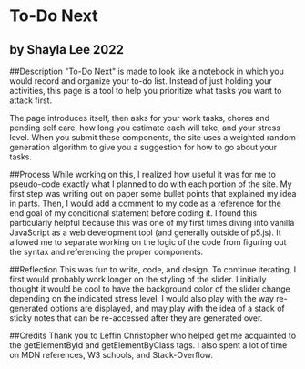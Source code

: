 # To-Do Next
## by Shayla Lee 2022

##Description
"To-Do Next" is made to look like a notebook in which you would record and organize your to-do list. Instead of just holding your activities, this page is a tool to help you prioritize what tasks you want to attack first.

The page introduces itself, then asks for your work tasks, chores and pending self care, how long you estimate each will take, and your stress level. When you submit these components, the site uses a weighted random generation algorithm to give you a suggestion for how to go about your tasks. 

##Process
While working on this, I realized how useful it was for me to pseudo-code exactly what I planned to do with each portion of the site. My first step was writing out on paper some bullet points that explained my idea in parts. Then, I would add a comment to my code as a reference for the end goal of my conditional statement before coding it. I found this particularly helpful because this was one of my first times diving into vanilla JavaScript as a web development tool (and generally outside of p5.js). It allowed me to separate working on the logic of the code from figuring out the syntax and referencing the proper components.

##Reflection
This was fun to write, code, and design. To continue iterating, I first would probably work longer on the styling of the slider. I initially thought it would be cool to have the background color of the slider change depending on the indicated stress level. I would also play with the way re-generated options are displayed, and may play with the idea of a stack of sticky notes that can be re-accessed after they are generated over.

##Credits
Thank you to Leffin Christopher who helped get me acquainted to the getElementById and getElementByClass tags. I also spent a lot of time on MDN references, W3 schools, and Stack-Overflow.